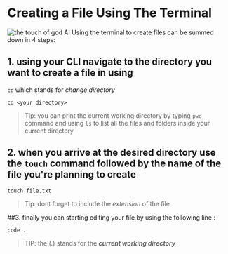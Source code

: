 # Creating a File Using The Terminal
![the touch of god AI](https://media.istockphoto.com/id/1478288598/photo/machine-learning-robotic-and-human-hands-touching-a-background-of-a-massive-data-network-link.jpg?s=1024x1024&w=is&k=20&c=Z-CZqH2k8ka7ODEpC98P7amQQZMOaPhAq4StRcKM50Y=)
Using the terminal to create files can be summed down in 4 steps:
## 1. using your **CLI** navigate to the directory you want to create a file in using
`cd` which stands for *change directory*
```
cd <your directory>
```
> Tip: you can print the current working directory by typing `pwd` command and using `ls` to list all the files and folders inside your current directory 
## 2. when you arrive at the desired directory use the `touch` command followed by the name of the file you're planning to create
```
touch file.txt
```
> Tip: dont forget to include the *extension* of the file 

##3. finally you can starting editing your file by using the following line :
```
code .
```
>TIP: the (*.*) stands for the ***current working directory***
